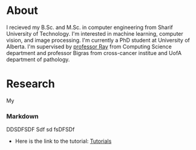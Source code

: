 # About
I recieved my B.Sc. and M.Sc. in computer engineering from Sharif University of Technology.
I'm interested in machine learning, computer vision, and image processing. 
I'm currently a PhD student at University of Alberta.
I'm supervised by
[professor Ray](https://webdocs.cs.ualberta.ca/~nray1/index.html) from Computing Science department
and professor Bigras from cross-cancer institue and UofA department of pathology.  

# Research
My 



### Markdown

DDSDFSDF Sdf sd fsDFSDf 
- Here is the link to the tutorial: [Tutorials](Tutorial/tutorial_section1.md)
